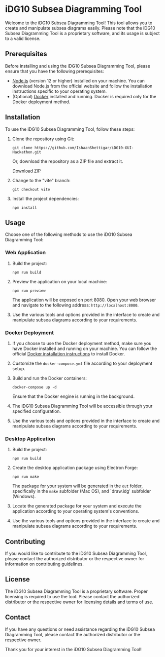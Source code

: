 # iDG10 Subsea Diagramming Tool

Welcome to the iDG10 Subsea Diagramming Tool! This tool allows you to create and manipulate subsea diagrams easily. Please note that the iDG10 Subsea Diagramming Tool is a proprietary software, and its usage is subject to a valid license.

## Prerequisites

Before installing and using the iDG10 Subsea Diagramming Tool, please ensure that you have the following prerequisites:

- [Node.js](https://nodejs.org) (version 12 or higher) installed on your machine. You can download Node.js from the official website and follow the installation instructions specific to your operating system.
- (Optional) [Docker](https://www.docker.com/) installed and running. Docker is required only for the Docker deployment method.

## Installation

To use the iDG10 Subsea Diagramming Tool, follow these steps:

1. Clone the repository using Git:

   ```shell
   git clone https://github.com/IshaanShettigar/iDG10-GUI-Hackathon.git
   ```

   Or, download the repository as a ZIP file and extract it.

   [Download ZIP](https://github.com/IshaanShettigar/iDG10-GUI-Hackathon/archive/refs/heads/vite.zip)

2. Change to the "vite" branch:

   ```shell
   git checkout vite
   ```

3. Install the project dependencies:

   ```shell
   npm install
   ```

## Usage

Choose one of the following methods to use the iDG10 Subsea Diagramming Tool:

### Web Application

1. Build the project:

   ```shell
   npm run build
   ```

2. Preview the application on your local machine:

   ```shell
   npm run preview
   ```

   The application will be exposed on port 8080. Open your web browser and navigate to the following address: `http://localhost:8080`.

3. Use the various tools and options provided in the interface to create and manipulate subsea diagrams according to your requirements.

### Docker Deployment

1. If you choose to use the Docker deployment method, make sure you have Docker installed and running on your machine. You can follow the official [Docker installation instructions](https://docs.docker.com/get-docker/) to install Docker.

2. Customize the `docker-compose.yml` file according to your deployment setup.

3. Build and run the Docker containers:

   ```shell
   docker-compose up -d
   ```

   Ensure that the Docker engine is running in the background.

4. The iDG10 Subsea Diagramming Tool will be accessible through your specified configuration.

5. Use the various tools and options provided in the interface to create and manipulate subsea diagrams according to your requirements.

### Desktop Application

1. Build the project:

   ```shell
   npm run build
   ```

2. Create the desktop application package using Electron Forge:

   ```shell
   npm run make
   ```

   The package for your system will be generated in the `out` folder, specifically in the `make` subfolder (Mac OS), and `draw.idg' subfolder (Windows).

3. Locate the generated package for your system and execute the application according to your operating system's conventions.

4. Use the various tools and options provided in the interface to create and manipulate subsea diagrams according to your requirements.

## Contributing

If you would like to contribute to the iDG10 Subsea Diagramming Tool, please contact the authorized distributor or the respective owner for information on contributing guidelines.

## License

The iDG10 Subsea Diagramming Tool is a proprietary software. Proper licensing is required to use the tool. Please contact the authorized distributor or the respective owner for licensing details and terms of use.

## Contact

If you have any questions or need assistance regarding the iDG10 Subsea Diagramming Tool, please contact the authorized distributor or the respective owner.

Thank you for your interest in the iDG10 Subsea Diagramming Tool!
